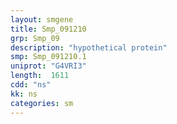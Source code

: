 ```yaml
---
layout: smgene
title: Smp_091210
grp: Smp_09
description: "hypothetical protein"
smp: Smp_091210.1
uniprot: "G4VRI3"
length:  1611
cdd: "ns"
kk: ns
categories: sm
---
```

